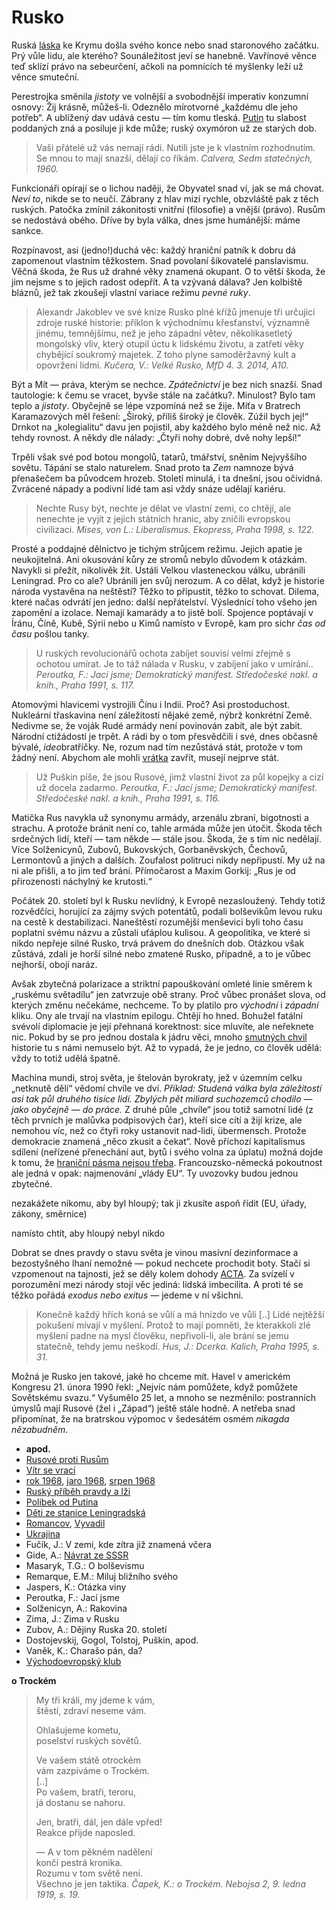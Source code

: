 Rusko
=====

Ruská [láska](http://www.divadlonavinohradech.com/divadelni-hra/Laska-na-Krymu)
ke Krymu došla svého konce
nebo snad staronového začátku.
Prý vůle lidu, ale kterého? Sounáležitost
jeví se hanebně. Vavřínové věnce teď sklízí
právo na sebeurčení, ačkoli na pomnících té
myšlenky leží už věnce smuteční.

Perestrojka směnila *jistoty* ve volnější
a svobodnější imperativ konzumní osnovy:
Žij krásně, můžeš-li. Odeznělo mírotvorné
„každému dle jeho potřeb“.
A ublížený dav udává cestu — tím komu tleská.
[Putin](http://youtu.be/sUNslUmQNiw) tu slabost poddaných zná a posiluje ji kde může;
ruský oxymóron už ze starých dob.

> Vaši přátelé už vás nemají rádi. Nutili jste je
> k vlastním rozhodnutím. Se mnou to mají snazší,
> dělají co říkám.
> *Calvera, Sedm statečných, 1960.*

Funkcionáři opírají se o lichou naději, že Obyvatel
snad ví, jak se má chovat. *Neví to*, nikde se to neučí. 
Zábrany z hlav mizí rychle, obzvláště pak z těch ruských.
Patočka zmínil zákonitosti vnitřní (filosofie)
a vnější (právo). Rusům se nedostává obého.
Dříve by byla válka, dnes jsme humánější: máme sankce.

Rozpínavost, asi (jedno!)duchá věc:
každý hraniční patník k dobru dá zapomenout
vlastním těžkostem.
Snad povolaní šikovatelé panslavismu.
Věčná škoda, že Rus už drahné věky znamená okupant.
O to větší škoda, že jim nejsme s to
jejich radost odepřít.
A ta vzývaná dálava? Jen kolbiště bláznů, jež tak
zkoušejí vlastní variace režimu *pevné ruky*.

> Alexandr Jakoblev ve své knize Rusko plné
> křížů jmenuje tři určující zdroje ruské historie:
> příklon k východnímu křesťanství, významně jinému,
> temnějšímu, než je jeho západní větev, několikasetletý
> mongolský vliv, který otupil úctu k lidskému životu,
> a zatřetí věky chybějící soukromý majetek. Z toho
> plyne samoděržavný kult a opovržení lidmi.
> *Kučera, V.: Velké Rusko, MfD 4. 3. 2014, A10.*

Být a Mít — práva, kterým se nechce.
*Zpátečnictví* je bez nich snazší.
Snad tautologie: k čemu se vracet,
byvše stále na začátku?.
Minulost? Bylo tam teplo a *jistoty*.
Obyčejně se lépe vzpomíná než se žije.
Míťa v Bratrech Karamazových měl řešení:
„Široký, příliš široký je člověk. Zúžil bych jej!“
Drnkot na „kolegialitu“ davu jen
pojistil, aby každého bylo méně než nic.
Až tehdy rovnost. A někdy dle nálady:
„Čtyři nohy dobré, dvě nohy lepší!“

Trpěli však své pod botou mongolů,
tatarů, tmářství, sněním Nejvyššího sovětu. Tápání se stalo
naturelem. Snad proto ta *Zem* namnoze bývá
přenašečem ba původcem hrozeb. Století minulá,
i ta dnešní, jsou očividná. Zvrácené nápady
a podivní lidé tam asi vždy snáze udělají kariéru.

> Nechte Rusy být, nechte je dělat ve vlastní zemi,
> co chtějí, ale nenechte je vyjít z jejich státních
> hranic, aby zničili evropskou civilizaci.
> *Mises, von L.: Liberalismus. Ekopress, Praha 1998, s. 122.*

Prosté a poddajné dělnictvo je tichým strůjcem
režimu. Jejich apatie je neukojitelná. Ani okusování kůry
ze stromů nebylo důvodem k otázkám.
Navykli si přežít, nikolivěk žít.
Ustáli Velkou vlasteneckou válku, ubránili Leningrad.
Pro co ale? Ubránili jen svůj nerozum. A co dělat,
když je historie národa vystavěna na neštěstí?
Těžko to připustit, těžko to schovat.
Dilema, které načas odvrátí jen jedno: další
nepřátelství. Výslednicí toho všeho jen zapomění a izolace.
Nemají kamarády a to jistě bolí. Spojence poptávají
v Íránu, Číně, Kubě, Sýrii nebo u Kimů namísto
v Evropě, kam pro sichr *čas od času* pošlou tanky.

> U ruských revolucionářů ochota zabíjet souvisí velmi
> zřejmě s ochotou umírat. Je to táž nálada v Rusku,
> v zabíjení jako v umírání..
> *Peroutka, F.: Jací jsme; Demokratický manifest. Středočeské nakl. a knih., Praha 1991, s. 117.*

Atomovými hlavicemi vystrojili Čínu i Indii.
Proč? Asi prostoduchost. Nukleární třaskavina
není záležitostí nějaké země, nýbrž
konkrétní Země. Nedivme se, že voják Rudé
armády není povinován zabít, ale být zabit.
Národní ctižádostí je trpět. A rádi by o tom
přesvědčili i své, dnes občasně bývalé, *ideo*bratříčky.
Ne, rozum nad tím nezůstává
stát, protože v tom žádný není.
Abychom ale mohli [vrátka](https://www.google.cz/search?q=karel+kryl) zavřít,
musejí nejprve stát.

> Už Puškin píše, že jsou Rusové, jimž vlastní
> život za půl kopejky a cizí už docela zadarmo.
> *Peroutka, F.: Jací jsme; Demokratický manifest. Středočeské nakl. a knih., Praha 1991, s. 116.*

Matička Rus navykla už synonymu armády,
arzenálu zbraní, bigotnosti a strachu. A protože
bránit není co, tahle armáda může jen útočit.
Škoda těch srdečných lidí, kteří — tam někde —
stále jsou. Škoda, že s tím nic nedělají.
Více Solženicynů, Zubovů, Bukovských,
Gorbaněvských, Čechovů, Lermontovů a jiných a dalších.
Zoufalost politruci nikdy nepřipustí.
My už na ni ale přišli, a to jim teď brání.
Přímočarost a Maxim Gorkij: „Rus je od přirozenosti náchylný ke krutosti.“

Počátek 20. století byl k Rusku nevlídný,
k Evropě nezasloužený. Tehdy totiž rozvědčíci,
horující za zájmy svých potentátů, podali bolševikům
levou ruku na cestě k destabilizaci. Naneštěstí
rozumější menševici byli toho času poplatni svému názvu
a zůstali uťáplou kulisou. A geopolitika, ve které si nikdo nepřeje
silné Rusko, trvá právem do dnešních dob. Otázkou
však zůstává, zdali je horší silné nebo zmatené
Rusko, případně, a to je vůbec nejhorší, obojí naráz.

Avšak zbytečná polarizace a striktní papouškování
omleté linie směrem k „ruskému světadílu“ jen
zatvrzuje obě strany. Proč vůbec pronášet slova,
od kterých změnu nečekáme, nechceme.
To by platilo pro *východní* i *západní* kliku.
Ony ale trvají na vlastním epilogu. Chtějí ho hned.
Bohužel fatální svévolí diplomacie je
její přehnaná korektnost: sice mluvíte,
ale neřeknete nic. Pokud by se pro jednou
dostala k jádru věci, mnoho [smutných chvil](http://www.ceskatelevize.cz/porady/10488437622-americke-stoleti-ocima-olivera-stonea/213382555990003-atomova-bomba/)
historie tu s námi nemuselo být.
Až to vypadá, že je jedno, co člověk udělá:
vždy to totiž udělá špatně.

Machina mundi, stroj světa, je štelován
byrokraty, jež v územním celku
„netknutě dělí“ vědomí chvíle ve dví. *Příklad: Studená válka byla záležitostí
asi tak půl druhého tisíce lidí. Zbylých pět miliard suchozemců chodilo — jako obyčejně — do práce.*
Z druhé půle „chvíle“ jsou totiž samotní lidé (z těch prvních je malůvka podpisových čar),
kteří sice cítí a žijí krize, ale nemohou víc,
než co čtyři roky ustanovit nad-lidi,
übermensch. Protože demokracie
znamená „něco zkusit a čekat“.
Nově příchozí kapitalismus sdílení (neřízené přenechání
aut, bytů i svého volna za úplatu) možná dojde k tomu,
že [hraniční pásma nejsou třeba](http://www.wazoku.com/blog/innovation-in-e-residency/).
Francouzsko-německá pokoutnost ale jedná v opak: najmenování „vlády EU“.
Ty uvozovky budou jednou zbytečné.


nezakážete nikomu, aby byl hloupý; tak ji zkusíte aspoň řídit (EU, úřady, zákony, směrnice)

namísto chtít, aby hloupý nebyl nikdo


Dobrat se dnes pravdy o stavu světa je vinou
masívní dezinformace a bezostyšného lhaní
nemožné — pokud nechcete prochodit boty.
Stačí si vzpomenout na tajnosti,
jež se děly kolem dohody [ACTA](http://www.vlada.cz/cz/media-centrum/aktualne/vlada-pozastavuje-ratifikaci-dohody-acta-92694/).
Za svízelí v porozumění mezi národy stojí
věc jediná: lidská imbecilita. A proti té se
těžko pořádá *exodus nebo exitus*
— jedeme v ní všichni. 

> Konečně každý hřích koná se vůlí a má hnízdo
> ve vůli [..] Lidé nejtěžší pokušení mívají v myšlení.
> Protož to mají pomněti, že kterakkoli zlé myšlení
> padne na mysl člověku, nepřivolí-li, ale brání se
> jemu statečně, tehdy jemu neškodí.
> *Hus, J.: Dcerka. Kalich, Praha 1995, s. 31.*

Možná je Rusko jen takové, jaké ho chceme mít.
Havel v americkém Kongresu 21. února 1990 řekl:
„Nejvíc nám pomůžete, když pomůžete Sovětskému svazu.“
Vyšumělo 25 let, a mnoho se nezměnilo:
postranních úmyslů mají Rusové (žel i „Západ“)
ještě stále hodně. A netřeba snad připomínat,
že na bratrskou výpomoc v šedesátém osmém
*nikagda nězabudněm*.


* __apod.__
* [Rusové proti Rusům](http://www.rozhlas.cz/zpravy/data/_zprava/rusove-proti-rusum-zeme-v-nevyhlasene-obcanske-valce--1484099)
* [Vítr se vrací](http://prehravac.rozhlas.cz/audio/2876556)
* [rok 1968](http://www.ceskatelevize.cz/porady/10192661914-rok-68/20756226860-nadeje/),
[jaro 1968](http://www.pametnaroda.cz/anniversary/detail/id/7),
[srpen 1968](http://prehravac.rozhlas.cz/audio/433702)
* [Ruský příběh pravdy a lži](http://www.ceskatelevize.cz/porady/1142743803-reporteri-ct/214452801240019/video/327399)
* [Polibek od Putina](http://www.ceskatelevize.cz/ivysilani/10420875686-polibek-od-putina/21438255850)
* [Děti ze stanice Leningradská](http://youtu.be/0JW6Qslwd3w)
* [Romancov](http://www.radio1.cz/archiv-poradu/stahnout/36545-hudba-porady-2014-zatisi-2014-01-29-jero-phdr-michael-romancov-ukrajina-mp3),
[Vyvadil](http://video.aktualne.cz/dvtv/putin-je-mekkej-mel-bych-mu-radit-rika-sef-pratel-ruska/r~e1b4f00087a611e498be002590604f2e/)
* [Ukrajina](https://medium.com/@Hromadske/ukraines-decentralization-explained-7b83e1897dfc)
* Fučík, J.: V zemi, kde zítra již znamená včera
* Gide, A.: [Návrat ze SSSR](http://www.iliteratura.cz/Clanek/34861/gide-andre-navrat-ze-sssr-a-poopraveni-navratu-ze-sssr)
* Masaryk, T.G.: O bolševismu
* Remarque, E.M.: Miluj bližního svého
* Jaspers, K.: Otázka viny
* Peroutka, F.: Jací jsme
* Solženicyn, A.: Rakovina
* Zima, J.: Zima v Rusku
* Zubov, A.: Dějiny Ruska 20. století
* Dostojevskij, Gogol, Tolstoj, Puškin, apod.
* Vaněk, K.: Charašo pán, da?
* [Východoevropský klub](https://www.facebook.com/V%C3%BDchodoevropsk%C3%BD-klub-487178291434942/)

__o Trockém__
> My tři králi, my jdeme k vám,  
> štěstí, zdraví neseme vám.
>
> Ohlašujeme kometu,  
> poselství ruských sovětů.
>
> Ve vašem státě otrockém  
> vám zazpíváme o Trockém.  
> [..]  
> Po vašem, bratři, teroru,  
> já dostanu se nahoru.
>
> Jen, bratři, dál, jen dále vpřed!  
> Reakce přijde naposled.
>
> — A v tom pěkném nadělení  
> končí pestrá kronika.  
> Rozumu v tom světě není.  
> Všechno je jen taktika.
> *Čapek, K.: o Trockém. Nebojsa 2, 9. ledna 1919, s. 19.*

